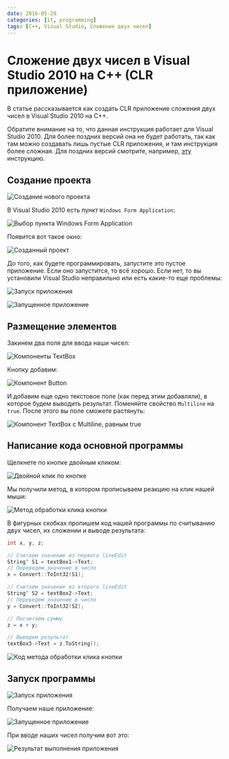 ```yaml
---
date: 2016-05-28
categories: [it, programming]
tags: [C++, Visual Studio, Сложение двух чисел]
---
```


# Сложение двух чисел в Visual Studio 2010 на C++ (CLR приложение)

В статье рассказывается как создать CLR приложение сложения двух чисел в Visual Studio 2010 на C++.

Обратите внимание на то, что данная инструкция работает для Visual Studio 2010. Для более поздних версий она не будет работать, так как там можно создавать лишь пустые CLR приложения, и там инструкция более сложная. Для поздних версий смотрите, например, [эту](https://github.com/Harrix/harrix.dev-blog-2015/blob/main/add-2-num-vs-2013-clr/add-2-num-vs-2013-clr.md) инструкцию.

## Создание проекта

![Создание нового проекта](img/new-project_01.png)

В Visual Studio 2010 есть пункт `Windows Form Application`:

![Выбор пункта Windows Form Application](img/new-project_02.png)

Появится вот такое окно:

![Созданный проект](img/new-project_03.png)

До того, как будете программировать, запустите это пустое приложение. Если оно запустится, то всё хорошо. Если нет, то вы установили Visual Studio неправильно или есть какие-то еще проблемы:

![Запуск приложения](img/run_01.png)

![Запущенное приложение](img/run_02.png)

## Размещение элементов

Закинем два поля для ввода наши чисел:

![Компоненты TextBox](img/controls_01.png)

Кнопку добавим:

![Компонент Button](img/controls_02.png)

И добавим еще одно текстовое поле (как перед этим добавляли), в которое будем выводить результат. Поменяйте свойство `Multiline` на `true`. После этого вы поле сможете растянуть:

![Компонент TextBox с Multiline, равным true](img/controls_03.png)

## Написание кода основной программы

Щелкнете по кнопке двойным кликом:

![Двойной клик по кнопке](img/click_01.png)

Мы получили метод, в котором прописываем реакцию на клик нашей мыши:

![Метод обработки клика кнопки](img/click_02.png)

В фигурных скобках пропишем код нашей программы по считыванию двух чисел, их сложении и выводе результата:

```cpp
int x, y, z;

// Считаем значение из первого lineEdit
String^ S1 = textBox1->Text;
// Переведем значение в число
x = Convert::ToInt32(S1);

// Считаем значение из второго lineEdit
String^ S2 = textBox2->Text;
// Переведем значение в число
y = Convert::ToInt32(S2);

// Посчитаем сумму
z = x + y;

// Выведем результат
textBox3->Text = z.ToString();
```

![Код метода обработки клика кнопки](img/click_03.png)

## Запуск программы

![Запуск приложения](img/run_01.png)

Получаем наше приложение:

![Запущенное приложение](img/result_01.png)

При вводе наших чисел получим вот это:

![Результат выполнения приложения](img/result_02.png)
